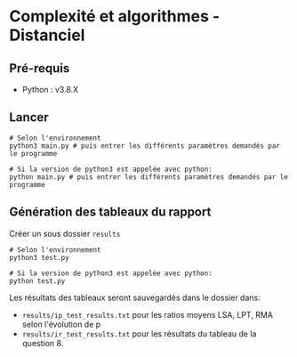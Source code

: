 # Complexité et algorithmes - Distanciel

## Pré-requis

- Python : v3.8.X

## Lancer

```
# Selon l'environnement
python3 main.py # puis entrer les différents paramètres demandés par le programme

# Si la version de python3 est appelée avec python:
python main.py # puis entrer les différents paramètres demandés par le programme
```

## Génération des tableaux du rapport

Créer un sous dossier `results`

```
# Selon l'environnement
python3 test.py

# Si la version de python3 est appelée avec python:
python test.py
```

Les résultats des tableaux seront sauvegardés dans le dossier dans:

- `results/ip_test_results.txt` pour les ratios moyens LSA, LPT, RMA selon l'évolution de p
- `results/ir_test_results.txt` pour les résultats du tableau de la question 8.
